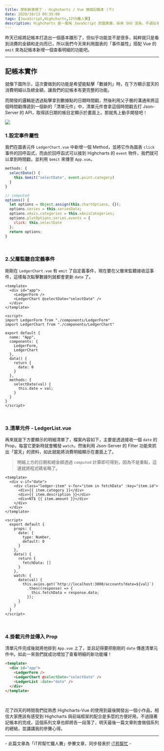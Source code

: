 ```yaml
---
title: 學到新資視了 - Highcharts / Vue 做個記帳本 (下)
date: 2020/10/13 09:35:00
tags: [JavaScript,Highcharts,12th鐵人賽]
description: Highcharts 是一套純 JavaScript 的圖表庫，採用 SVG 渲染。不過似乎是使用人數較少的關係，國內的相關文章寥寥可數，加上官方文件的中翻文本也是較舊的版號，所以這次希望能以一個使用過 Highcharts 的開發者角度來跟各位介紹它，希望以我的使用經驗可以讓大家認識 Highcharts 的強大功能與應用，那就先來看看它的優點與特性吧！
---
```


昨天已經將記帳本打造出一個基本雛形了，但似乎功能並不是很多，純粹就只是看到消費的金額和走向而已，所以我們今天來利用圖表的「事件屬性」搭配 Vue 的 `emit` 來為記帳本新增一個查看明細的功能吧。

---

## 記帳本實作

就像下圖所示，這次要做到的功能是希望能點擊「數據列」時，在下方顯示當天的消費明細以及總金額，讓我們的記帳本有更完整的功能。

而開發的邏輯是透過點擊拿到數據點的日期時間戳，然後利用父子層的溝通來將這個時間戳傳遞到一個新的「清單元件」中，清單元件會拿這個時間戳去打 Json-Server 的 API，取得該日期的帳目定顯示於畫面上。那就馬上動手開發吧！

<img src="/img/content/highcharts-29/emit.gif" style="max-width: 800px;" />

<br/>

### 1.設定事件屬性

我們在圖表元件 `LedgerChart.vue` 中新增一個 Method，並將它作為圖表 `click` 事件的回呼函式，而由於回呼函式可以接到 Highcharts 的 `event` 物件，我們就可以拿到時間戳，並利用 `$emit` 來傳至 `App.vue`。

```javascript
methods: {
  selectDate() {
    this.$emit("selectDate", event.point.category)
  }
}
```

```javascript
// computed
options() {
  let options = Object.assign(this.chartOptions, {});
  options.series = this.seriesData;
  options.xAxis.categories = this.xAxisCategories;
  options.plotOptions.series.events = {
    click: this.selectDate
  };
  return options;
}
```

<br/>

### 2.父層監聽自定義事件

剛剛在 `LedgerChart.vue` 有 `emit` 了自定義事件，現在要在父層來監聽接收這事件，這樣每次點擊數據列就都會更新 `date` 了。

```vue
<template>
  <div id="app">
    <LedgerForm />
    <LedgerChart @selectDate="selectDate" />
  </div>
</template>

<script>
import LedgerForm from "./components/LedgerForm"
import LedgerChart from "./components/LedgerChart"

export default {
  name: "App",
  components: {
    LedgerForm,
    LedgerChart
  },
  data() {
    return {
      date: 0
    }
  },
  methods: {
    selectDate(val) {
      this.date = val;
    }
  }
}
</script>
```

<br/>

### 3.清單元件 - LedgerList.vue

再來就是下方要顯示的明細清單了，檔案內容如下，主要是透過接收一個 `date` 的 Prop，每當它更新時就會觸發 `watch`，然後利用 Json-Server 的 Filter 功能來抓出「當天」的資料，如此就能將消費明細顯示在畫面上了。

> 明細上方的日期和總金額透過 `computed` 計算即可得到，因為不是重點，這邊就將程式碼省略了。

```vue
<template>
  <div v-if="date">
    <div class="ledger-item" v-for="item in fetchData" :key="item.id">
      <div>{{ item.category }}</div>
      <div>{{ item.description }}</div>
      <div>NT$ {{ item.amount }}</div>
    </div>
  </div>
</template>

<script>
  export default {
    props: {
      date: {
        type: Number,
        default: 0
      }
    },
    data() {
      return {
        fetchData: []
      }
    },
    watch: {
      date(val) {
        this.axios.get(`http://localhost:3000/accounts?date=${val}`)
          .then((response) => {
            this.fetchData = response.data;
          });
      }
    }
  }
</script>
```

<br/>

### 4.掛載元件並傳入 Prop

清單元件完成後就將他掛到 `App.vue` 上了，並且記得要把剛剛的 `date` 傳進清單元件中。如此一來我們就成功增加了查看明細的新功能囉！

```html
<template>
  <div id="app">
    <LedgerForm />
    <LedgerChart @selectDate="selectDate" />
    <LedgerList :date="date" />
  </div>
</template>
```

<br/>

花了四天的時間我們從熟悉 Highcharts-Vue 的使用到最後開發出一個小作品，相信大家應該有感受到 Highcharts 與前端框架的配合是多麼的方便好用。不過隨著記帳本的完成，這個系列文章也即將告一段落了，明天最後一篇文章則會做個系列的總結，並講講我的參賽心得。


---

\- 此篇文章為「iT邦幫忙鐵人賽」參賽文章，同步發表於 [iT邦幫忙](https://ithelp.ithome.com.tw/articles/10252727) -


